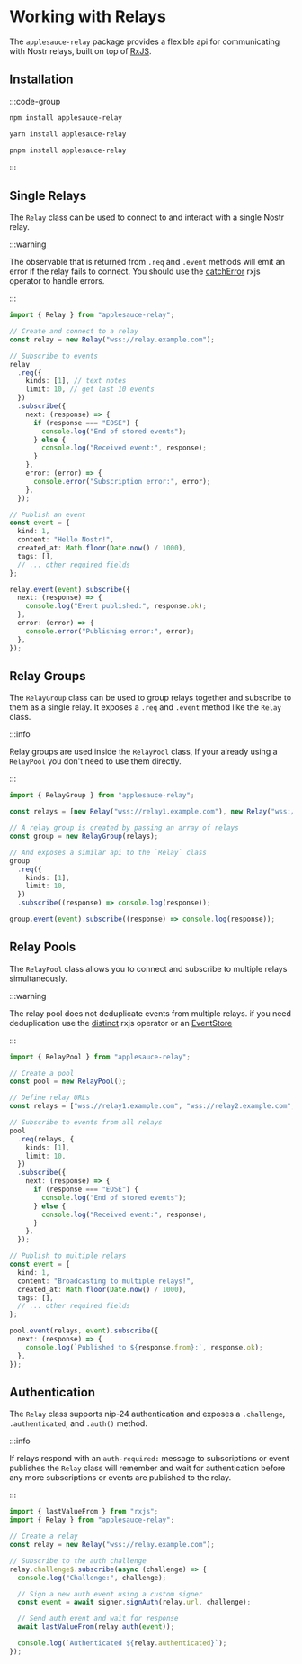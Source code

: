 # Working with Relays

The `applesauce-relay` package provides a flexible api for communicating with Nostr relays, built on top of [RxJS](https://rxjs.dev/).

## Installation

:::code-group

```sh [npm]
npm install applesauce-relay
```

```sh [yarn]
yarn install applesauce-relay
```

```sh [pnpm]
pnpm install applesauce-relay
```

:::

## Single Relays

The `Relay` class can be used to connect to and interact with a single Nostr relay.

:::warning

The observable that is returned from `.req` and `.event` methods will emit an error if the relay fails to connect. You should use the [catchError](https://rxjs.dev/api/index/function/catchError) rxjs operator to handle errors.

:::

```typescript
import { Relay } from "applesauce-relay";

// Create and connect to a relay
const relay = new Relay("wss://relay.example.com");

// Subscribe to events
relay
  .req({
    kinds: [1], // text notes
    limit: 10, // get last 10 events
  })
  .subscribe({
    next: (response) => {
      if (response === "EOSE") {
        console.log("End of stored events");
      } else {
        console.log("Received event:", response);
      }
    },
    error: (error) => {
      console.error("Subscription error:", error);
    },
  });

// Publish an event
const event = {
  kind: 1,
  content: "Hello Nostr!",
  created_at: Math.floor(Date.now() / 1000),
  tags: [],
  // ... other required fields
};

relay.event(event).subscribe({
  next: (response) => {
    console.log("Event published:", response.ok);
  },
  error: (error) => {
    console.error("Publishing error:", error);
  },
});
```

## Relay Groups

The `RelayGroup` class can be used to group relays together and subscribe to them as a single relay. It exposes a `.req` and `.event` method like the `Relay` class.

:::info

Relay groups are used inside the `RelayPool` class, If your already using a `RelayPool` you don't need to use them directly.

:::

```typescript
import { RelayGroup } from "applesauce-relay";

const relays = [new Relay("wss://relay1.example.com"), new Relay("wss://relay2.example.com")];

// A relay group is created by passing an array of relays
const group = new RelayGroup(relays);

// And exposes a similar api to the `Relay` class
group
  .req({
    kinds: [1],
    limit: 10,
  })
  .subscribe((response) => console.log(response));

group.event(event).subscribe((response) => console.log(response));
```

## Relay Pools

The `RelayPool` class allows you to connect and subscribe to multiple relays simultaneously.

:::warning

The relay pool does not deduplicate events from multiple relays. if you need deduplication use the [distinct](https://rxjs.dev/api/index/function/distinct) rxjs operator or an [EventStore](./events.md)

:::

```typescript
import { RelayPool } from "applesauce-relay";

// Create a pool
const pool = new RelayPool();

// Define relay URLs
const relays = ["wss://relay1.example.com", "wss://relay2.example.com", "wss://relay3.example.com"];

// Subscribe to events from all relays
pool
  .req(relays, {
    kinds: [1],
    limit: 10,
  })
  .subscribe({
    next: (response) => {
      if (response === "EOSE") {
        console.log("End of stored events");
      } else {
        console.log("Received event:", response);
      }
    },
  });

// Publish to multiple relays
const event = {
  kind: 1,
  content: "Broadcasting to multiple relays!",
  created_at: Math.floor(Date.now() / 1000),
  tags: [],
  // ... other required fields
};

pool.event(relays, event).subscribe({
  next: (response) => {
    console.log(`Published to ${response.from}:`, response.ok);
  },
});
```

## Authentication

The `Relay` class supports nip-24 authentication and exposes a `.challenge`, `.authenticated`, and `.auth()` method.

:::info

If relays respond with an `auth-required:` message to subscriptions or event publishes the `Relay` class will remember and wait for authentication before any more subscriptions or events are published to the relay.

:::

```typescript
import { lastValueFrom } from "rxjs";
import { Relay } from "applesauce-relay";

// Create a relay
const relay = new Relay("wss://relay.example.com");

// Subscribe to the auth challenge
relay.challenge$.subscribe(async (challenge) => {
  console.log("Challenge:", challenge);

  // Sign a new auth event using a custom signer
  const event = await signer.signAuth(relay.url, challenge);

  // Send auth event and wait for response
  await lastValueFrom(relay.auth(event));

  console.log(`Authenticated ${relay.authenticated}`);
});
```
